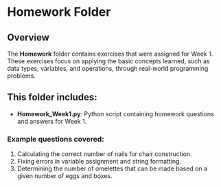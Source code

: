 # Homework Folder

## Overview
The **Homework** folder contains exercises that were assigned for Week 1. These exercises focus on applying the basic concepts learned, such as data types, variables, and operations, through real-world programming problems.

## This folder includes:
- **Homework_Week1.py**: Python script containing homework questions and answers for Week 1.

### Example questions covered:
1. Calculating the correct number of nails for chair construction.
2. Fixing errors in variable assignment and string formatting.
3. Determining the number of omelettes that can be made based on a given number of eggs and boxes.

